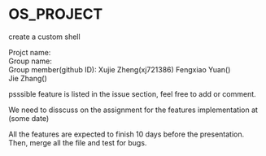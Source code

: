 OS_PROJECT
==========

create a custom shell

Projct name:                                                           
Group name:                                                         
Group member(github ID): Xujie Zheng(xj721386)
                         Fengxiao Yuan()                      
                         Jie Zhang()                    

psssible feature is listed in the issue section, feel free to add or comment.

We need to disscuss on the assignment for the features implementation at (some date)

All the features are expected to finish 10 days before the presentation. Then, merge all the file and test for bugs.
